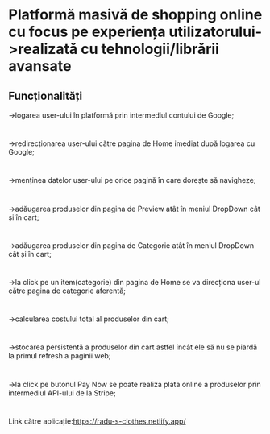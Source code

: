 # Platformă masivă de shopping online cu focus pe experiența utilizatorului->realizată cu tehnologii/librării avansate

## Funcționalități
->logarea user-ului în platformă prin intermediul contului de Google;
#
->redirecționarea user-ului către pagina de Home imediat după logarea cu Google;
#
->menținea datelor user-ului pe orice pagină în care dorește să navigheze;
#
->adăugarea produselor din pagina de Preview atât în meniul DropDown cât și în cart;
#
->adăugarea produselor din pagina de Categorie atât în meniul DropDown cât și în cart;
#
->la click pe un item(categorie) din pagina de Home se va direcționa user-ul către pagina de categorie aferentă;
#
->calcularea costului total al produselor din cart;
#
->stocarea persistentă a produselor din cart astfel încât ele să nu se piardă la primul refresh a paginii web;
#
->la click pe butonul Pay Now se poate realiza plata online a produselor prin intermediul API-ului de la Stripe;
#
Link către aplicație:https://radu-s-clothes.netlify.app/
